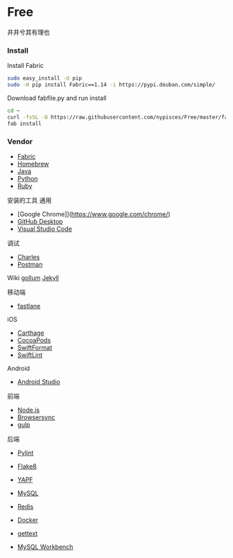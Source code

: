 # Free
井井兮其有理也

### Install
Install Fabric
```bash
sudo easy_install -U pip
sudo -H pip install Fabric==1.14 -i https://pypi.douban.com/simple/
```

Download fabfile.py and run install
```bash
cd ~
curl -fsSL -O https://raw.githubusercontent.com/nypisces/Free/master/fabfile.py
fab install
```

### Vendor
- [Fabric](https://www.fabfile.org)
- [Homebrew](https://brew.sh/)
- [Java](https://www.java.com)
- [Python](https://www.python.org)
- [Ruby](https://www.ruby-lang.org)

安装的工具
通用
- [Google Chrome]](https://www.google.com/chrome/)
- [GitHub Desktop](https://desktop.github.com)
- [Visual Studio Code](https://code.visualstudio.com)

调试
- [Charles](https://www.charlesproxy.com)
- [Postman](https://www.getpostman.com)

Wiki
[gollum](https://github.com/gollum/gollum)
[Jekyll](https://jekyllrb.com)

移动端
- [fastlane](https://fastlane.tools)

iOS
- [Carthage](https://github.com/Carthage/Carthage)
- [CocoaPods](https://cocoapods.org/)
- [SwiftFormat](https://github.com/nicklockwood/SwiftFormat)
- [SwiftLint](https://github.com/realm/SwiftLint)

Android
- [Android Studio](https://developer.android.com/studio/)

前端
- [Node.js](https://nodejs.org)
- [Browsersync](https://browsersync.io/)
- [gulp](https://gulpjs.com)

后端
- [Pylint](https://www.pylint.org)
- [Flake8](https://flake8.pycqa.org/en/latest/)
- [YAPF](https://github.com/google/yapf)

- [MySQL](https://www.mysql.com)
- [Redis](https://redis.io)

- [Docker](https://www.docker.com)
- [gettext](https://www.gnu.org/software/gettext/)
- [MySQL Workbench](https://www.mysql.com/products/workbench/)
